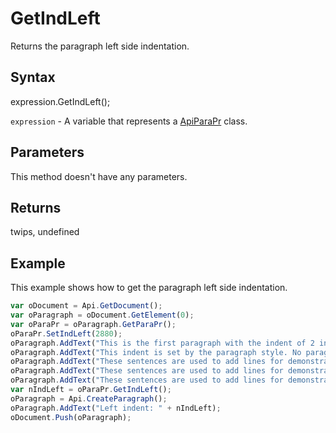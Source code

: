 # GetIndLeft

Returns the paragraph left side indentation.

## Syntax

expression.GetIndLeft();

`expression` - A variable that represents a [ApiParaPr](../ApiParaPr.md) class.

## Parameters

This method doesn't have any parameters.

## Returns

twips, undefined

## Example

This example shows how to get the paragraph left side indentation.

```javascript
var oDocument = Api.GetDocument();
var oParagraph = oDocument.GetElement(0);
var oParaPr = oParagraph.GetParaPr();
oParaPr.SetIndLeft(2880);
oParagraph.AddText("This is the first paragraph with the indent of 2 inches set to it. ");
oParagraph.AddText("This indent is set by the paragraph style. No paragraph inline style is applied. ");
oParagraph.AddText("These sentences are used to add lines for demonstrative purposes. ");
oParagraph.AddText("These sentences are used to add lines for demonstrative purposes. ");
oParagraph.AddText("These sentences are used to add lines for demonstrative purposes.");
var nIndLeft = oParaPr.GetIndLeft();
oParagraph = Api.CreateParagraph();
oParagraph.AddText("Left indent: " + nIndLeft);
oDocument.Push(oParagraph);
```
